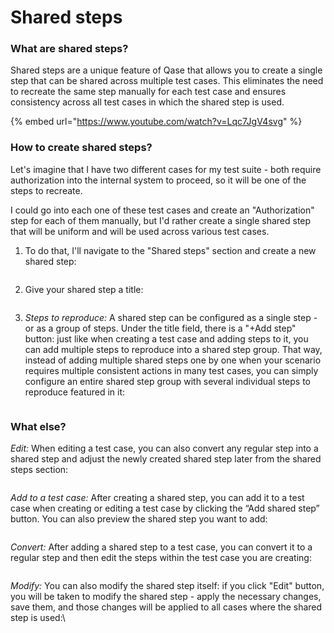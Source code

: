 # Shared steps

### What are shared steps?

Shared steps are a unique feature of Qase that allows you to create a single step that can be shared across multiple test cases. This eliminates the need to recreate the same step manually for each test case and ensures consistency across all test cases in which the shared step is used.

{% embed url="https://www.youtube.com/watch?v=Lqc7JgV4svg" %}

### How to create shared steps?

Let's imagine that I have two different cases for my test suite - both require authorization into the internal system to proceed, so it will be one of the steps to recreate.

I could go into each one of these test cases and create an "Authorization" step for each of them manually, but I'd rather create a single shared step that will be uniform and will be used across various test cases.

1. To do that, I'll navigate to the "Shared steps" section and create a new shared step:

<figure><img src="https://qase.intercom-attachments-7.com/i/o/595211174/84339b199921d0a48b2a8dde/Rze-riuigtx66rpzzEKIkPjy2UArkkvgjsJk_211S7OInQWcDiRYyJcLs4OXiL3H4rULf6eyjS90rwgKPmYFoXK3EC7ndzeU_-dCw3bsaGvFP5VZvy-Pl9DqLxtBNBPiZYnshPL-kNF9G8imMnsWhhCcgb5w0tKrsBOvJx6jvfd70Veox_G5gauEHQ" alt=""><figcaption></figcaption></figure>

2. Give your shared step a title:

<figure><img src="https://qase.intercom-attachments-7.com/i/o/595211198/d0a3b44a9851f78cfb2151c2/vfoz6NxpFGL8rVWhm6kMhr0CRY8V3DLrzi0vywf3oFu1CAR7KmK6GPhqiytmAXSZcbKn-3WlmQfn4V6aD2ieJaVDzWe4YNFowXP7sQrcXVfbMjanxQUaILQ8KEtt6OCw0AfGtio8RXo5tPR-Q3Lfvb1kSqKIB0_Hdhe0Yyyd4QP-38P1densD1uYAg" alt=""><figcaption></figcaption></figure>

3. _Steps to reproduce:_ A shared step can be configured as a single step - or as a group of steps. Under the title field, there is a "+Add step" button: just like when creating a test case and adding steps to it, you can add multiple steps to reproduce into a shared step group. That way, instead of adding multiple shared steps one by one when your scenario requires multiple consistent actions in many test cases, you can simply configure an entire shared step group with several individual steps to reproduce featured in it:

<figure><img src="https://qase.intercom-attachments-7.com/i/o/595211212/ad30aaa86391a1be47dfb306/xB7FHBj5mXH_CaCAOynP4299c7i9k7wNmoZySQY7-_aeX_P_PMRVvFwMDjnzKqWTP_gJTUHzmnt7s-kHa0aonlp4JUs-CjiaNUeJ2U3U7RxY0oBlPz1CxARGtJHOomWPIcs-hSL7Xol75_RBAeJ7N71rGxLM2-7iHKiDuQ7TnG164vhV36cOGavq0g" alt=""><figcaption></figcaption></figure>

### What else?

_Edit:_ When editing a test case, you can also convert any regular step into a shared step and adjust the newly created shared step later from the shared steps section:

<figure><img src="https://qase.intercom-attachments-7.com/i/o/595211229/6b8d49bb26e66d8bf99ad022/8kqQK-neXHsSGxZHCdeiDiH-wmeF8P4DqF9hR3m9R1WN8TMp0bXY5Gvru-FdM_M-uMyPX2RIWZuzByAybLR7fIFxmsiXgZcXQNnDhA4Kkx4h-uBN_-BxipzpSF-nmFXWUv2QgTf2c9gAiRxXYA2wa3iZfupE_MTdwfn_M3M854YYyN1fUIccDtefMg" alt=""><figcaption></figcaption></figure>

_Add to a test case:_ After creating a shared step, you can add it to a test case when creating or editing a test case by clicking the “Add shared step” button. You can also preview the shared step you want to add:

<figure><img src="https://downloads.intercomcdn.com/i/o/689763098/a6d4547ead7c8a393754a518/GIF+1.gif" alt=""><figcaption></figcaption></figure>

_Convert:_ After adding a shared step to a test case, you can convert it to a regular step and then edit the steps within the test case you are creating:

<figure><img src="https://downloads.intercomcdn.com/i/o/690535575/c43d0be1b728f759a3fbe8ec/GIF+1.gif" alt=""><figcaption></figcaption></figure>

_Modify:_ You can also modify the shared step itself: if you click "Edit" button, you will be taken to modify the shared step - apply the necessary changes, save them, and those changes will be applied to all cases where the shared step is used:\


<figure><img src="https://downloads.intercomcdn.com/i/o/691267778/91dd55d934c502f1dd0aad84/image.png" alt=""><figcaption></figcaption></figure>

<figure><img src="https://downloads.intercomcdn.com/i/o/691268035/24aefe1d1b7e83f40fc2190a/image.png" alt=""><figcaption></figcaption></figure>
